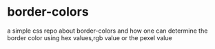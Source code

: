 # border-colors
a simple css repo about border-colors and how one can determine the border color using hex values,rgb value or the pexel value
